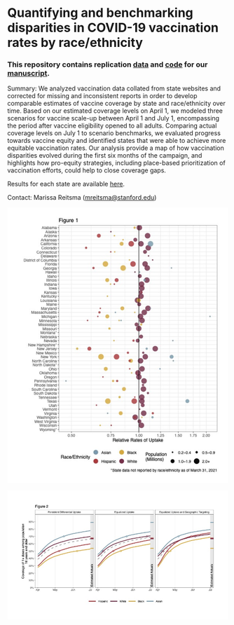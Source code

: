 # Quantifying and benchmarking disparities in COVID-19 vaccination rates by race/ethnicity

### This repository contains replication [data](https://github.com/PPML/covid_vaccination_disparities/tree/main/data) and [code](https://github.com/PPML/covid_vaccination_disparities/tree/main/code) for our [manuscript](https://github.com/PPML/covid_vaccination_disparities/blob/main/Manuscript.pdf).

Summary: We analyzed vaccination data collated from state websites and corrected for missing and inconsistent reports in order to develop comparable estimates of vaccine coverage by state and race/ethnicity over time. Based on our estimated coverage levels on April 1, we modeled three scenarios for vaccine scale-up between April 1 and July 1, encompassing the period after vaccine eligibility opened to all adults. Comparing actual coverage levels on July 1 to scenario benchmarks, we evaluated progress towards vaccine equity and identified states that were able to achieve more equitable vaccination rates. Our analysis provide a map of how vaccination disparities evolved during the first six months of the campaign, and highlights how pro-equity strategies, including place-based prioritization of vaccination efforts, could help to close coverage gaps.
  
Results for each state are available [here](https://github.com/PPML/covid_vaccination_disparities/blob/main/State%20Projections.pdf).

Contact: Marissa Reitsma (mreitsma@stanford.edu)

![Relative Rates of Vaccine Uptake, by Race/Ethnicity and State](https://github.com/PPML/covid_vaccination_disparities/blob/main/jpeg_figures/Figure%201.jpg)


![National Projections of Vaccine Coverage, by Race/Ethnicity](https://github.com/PPML/covid_vaccination_disparities/blob/main/jpeg_figures/Figure%202.jpg)
